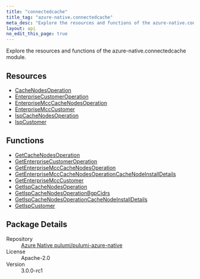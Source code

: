 ```yaml
---
title: "connectedcache"
title_tag: "azure-native.connectedcache"
meta_desc: "Explore the resources and functions of the azure-native.connectedcache module."
layout: api
no_edit_this_page: true
---
```


<!-- WARNING: this file was generated by Pulumi Docs Generator. -->
<!-- Do not edit by hand unless you're certain you know what you are doing! -->

Explore the resources and functions of the azure-native.connectedcache module.

<h2 id="resources">Resources</h2>
<ul class="api">
    <li><a href="cachenodesoperation/" title="CacheNodesOperation">CacheNodesOperation</a></li>
    <li><a href="enterprisecustomeroperation/" title="EnterpriseCustomerOperation">EnterpriseCustomerOperation</a></li>
    <li><a href="enterprisemcccachenodesoperation/" title="EnterpriseMccCacheNodesOperation">EnterpriseMccCacheNodesOperation</a></li>
    <li><a href="enterprisemcccustomer/" title="EnterpriseMccCustomer">EnterpriseMccCustomer</a></li>
    <li><a href="ispcachenodesoperation/" title="IspCacheNodesOperation">IspCacheNodesOperation</a></li>
    <li><a href="ispcustomer/" title="IspCustomer">IspCustomer</a></li>
</ul>

<h2 id="functions">Functions</h2>
<ul class="api">
    <li><a href="getcachenodesoperation/" title="GetCacheNodesOperation">GetCacheNodesOperation</a></li>
    <li><a href="getenterprisecustomeroperation/" title="GetEnterpriseCustomerOperation">GetEnterpriseCustomerOperation</a></li>
    <li><a href="getenterprisemcccachenodesoperation/" title="GetEnterpriseMccCacheNodesOperation">GetEnterpriseMccCacheNodesOperation</a></li>
    <li><a href="getenterprisemcccachenodesoperationcachenodeinstalldetails/" title="GetEnterpriseMccCacheNodesOperationCacheNodeInstallDetails">GetEnterpriseMccCacheNodesOperationCacheNodeInstallDetails</a></li>
    <li><a href="getenterprisemcccustomer/" title="GetEnterpriseMccCustomer">GetEnterpriseMccCustomer</a></li>
    <li><a href="getispcachenodesoperation/" title="GetIspCacheNodesOperation">GetIspCacheNodesOperation</a></li>
    <li><a href="getispcachenodesoperationbgpcidrs/" title="GetIspCacheNodesOperationBgpCidrs">GetIspCacheNodesOperationBgpCidrs</a></li>
    <li><a href="getispcachenodesoperationcachenodeinstalldetails/" title="GetIspCacheNodesOperationCacheNodeInstallDetails">GetIspCacheNodesOperationCacheNodeInstallDetails</a></li>
    <li><a href="getispcustomer/" title="GetIspCustomer">GetIspCustomer</a></li>
</ul>

<h2 id="package-details">Package Details</h2>
<dl class="package-details">
	<dt>Repository</dt>
	<dd><a href="https://github.com/pulumi/pulumi-azure-native">Azure Native pulumi/pulumi-azure-native</a></dd>
	<dt>License</dt>
	<dd>Apache-2.0</dd>
	<dt>Version</dt>
	<dd>3.0.0-rc1</dd>
</dl>

